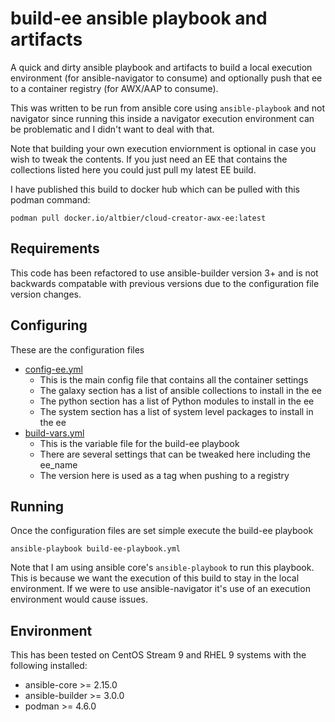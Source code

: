 # build-ee ansible playbook and artifacts

A quick and dirty ansible playbook and artifacts to build a local execution environment (for ansible-navigator to consume) and optionally push that ee to a container registry (for AWX/AAP to consume).

This was written to be run from ansible core using ```ansible-playbook``` and not navigator since running this inside a navigator execution environment can be problematic and I didn't want to deal with that.

Note that building your own execution enviornment is optional in case you wish to tweak the contents.
If you just need an EE that contains the collections listed here you could just pull my latest EE build.

I have published this build to docker hub which can be pulled with this podman command:
```
podman pull docker.io/altbier/cloud-creator-awx-ee:latest
```

## Requirements

This code has been refactored to use ansible-builder version 3+ and is not backwards compatable with previous versions due to the configuration file version changes.

## Configuring

These are the configuration files
* [config-ee.yml](./config-ee.yml)
  * This is the main config file that contains all the container settings
  * The galaxy section has a list of ansible collections to install in the ee
  * The python section has a list of Python modules to install in the ee
  * The system section has a list of system level packages to install in the ee
* [build-vars.yml](./build-vars.yml)
  * This is the variable file for the build-ee playbook
  * There are several settings that can be tweaked here including the ee_name
  * The version here is used as a tag when pushing to a registry

## Running

Once the configuration files are set simple execute the build-ee playbook
```
ansible-playbook build-ee-playbook.yml
```

Note that I am using ansible core's ```ansible-playbook``` to run this playbook.
This is because we want the execution of this build to stay in the local environment.
If we were to use ansible-navigator it's use of an execution environment would cause issues.

## Environment

This has been tested on CentOS Stream 9 and RHEL 9 systems with the following installed:
* ansible-core >= 2.15.0
* ansible-builder >= 3.0.0
* podman >= 4.6.0
